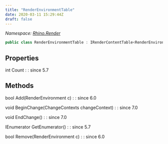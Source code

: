 ```yaml
---
title: "RenderEnvironmentTable"
date: 2020-03-11 15:29:44Z
draft: false
---
```


*Namespace: [Rhino.Render](../)*

```cs
public class RenderEnvironmentTable : IRenderContentTable<RenderEnvironment>, IEnumerable<RenderEnvironment>, Collections.IRhinoTable<RenderEnvironment>
```
## Properties

int Count
: 
: since 5.7
## Methods

bool Add(RenderEnvironment c)
: 
: since 6.0

void BeginChange(ChangeContexts changeContext)
: 
: since 7.0

void EndChange()
: 
: since 7.0

IEnumerator<RenderEnvironment> GetEnumerator()
: 
: since 5.7

bool Remove(RenderEnvironment c)
: 
: since 6.0

